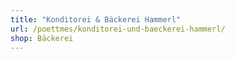 ```yaml
---
title: "Konditorei & Bäckerei Hammerl"
url: /poettmes/konditorei-und-baeckerei-hammerl/
shop: Bäckerei
---
```

